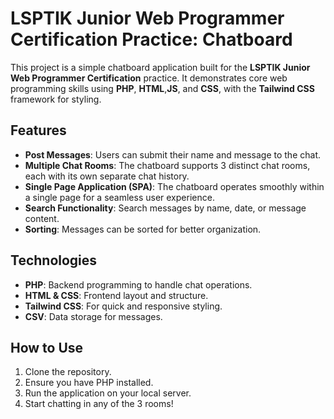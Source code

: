 # LSPTIK Junior Web Programmer Certification Practice: Chatboard

This project is a simple chatboard application built for the **LSPTIK Junior Web Programmer Certification** practice. It demonstrates core web programming skills using **PHP**, **HTML**,**JS**, and **CSS**, with the **Tailwind CSS** framework for styling.

## Features

- **Post Messages**: Users can submit their name and message to the chat.
- **Multiple Chat Rooms**: The chatboard supports 3 distinct chat rooms, each with its own separate chat history.
- **Single Page Application (SPA)**: The chatboard operates smoothly within a single page for a seamless user experience.
- **Search Functionality**: Search messages by name, date, or message content.
- **Sorting**: Messages can be sorted for better organization.

## Technologies

- **PHP**: Backend programming to handle chat operations.
- **HTML & CSS**: Frontend layout and structure.
- **Tailwind CSS**: For quick and responsive styling.
- **CSV**: Data storage for messages.

## How to Use

1. Clone the repository.
2. Ensure you have PHP installed.
3. Run the application on your local server.
4. Start chatting in any of the 3 rooms!
